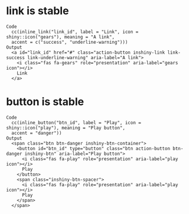 # link is stable

    Code
      cc(inline_link("link_id", label = "Link", icon = shiny::icon("gears"), meaning = "A link",
      accent = c("success", "underline-warning")))
    Output
      <a id="link_id" href="#" class="action-button inshiny-link link-success link-underline-warning" aria-label="A link">
        <i class="fas fa-gears" role="presentation" aria-label="gears icon"></i>
        Link
      </a>

# button is stable

    Code
      cc(inline_button("btn_id", label = "Play", icon = shiny::icon("play"), meaning = "Play button",
      accent = "danger"))
    Output
      <span class="btn btn-danger inshiny-btn-container">
        <button id="btn_id" type="button" class="btn action-button btn-danger inshiny-btn" aria-label="Play button">
          <i class="fas fa-play" role="presentation" aria-label="play icon"></i>
          Play
        </button>
        <span class="inshiny-btn-spacer">
          <i class="fas fa-play" role="presentation" aria-label="play icon"></i>
          Play
        </span>
      </span>

